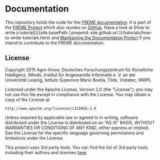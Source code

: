 # Documentation

This repository holds the code for the [FREME documentation](http://api.freme-project.eu/doc/current/). 
It is part of the [FREME Project](http://www.freme-project.eu/) which also resides on [GitHub](https://github.com/freme-project).
Have a look at [How to write a tutorial]({{site.basePath | prepend: site.github.url }}/tutorials/how-to-write-tutorials.html) and [Maintaining the Documentation Project](http://api.freme-project.eu/doc/current/knowledge-base/freme-for-developers/maintaining-the-documentation-project.html) if you intend to contribute to the FREME documentation.

## License

Copyright 2015 Agro-Know, Deutsches Forschungszentrum für Künstliche Intelligenz, iMinds,
               Institut für Angewandte Informatik e. V. an der Universität Leipzig,
               Istituto Superiore Mario Boella, Tilde, Vistatec, WRIPL

Licensed under the Apache License, Version 2.0 (the "License");
you may not use this file except in compliance with the License.
You may obtain a copy of the License at

    http://www.apache.org/licenses/LICENSE-2.0

Unless required by applicable law or agreed to in writing, software
distributed under the License is distributed on an "AS IS" BASIS,
WITHOUT WARRANTIES OR CONDITIONS OF ANY KIND, either express or implied.
See the License for the specific language governing permissions and
limitations under the License.

This project uses 3rd party tools. You can find the list of 3rd party tools including their authors and licenses [here](LICENSE-3RD-PARTY).

